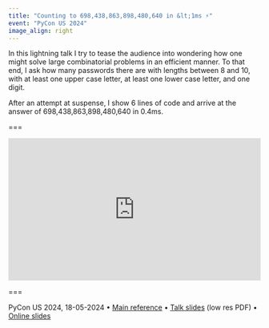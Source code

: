 ```yaml
---
title: "Counting to 698,438,863,898,480,640 in &lt;1ms ⚡️"
event: "PyCon US 2024"
image_align: right
---
```


In this lightning talk I try to tease the audience into wondering how one might solve large combinatorial problems in an efficient manner.
To that end, I ask how many passwords there are with lengths between 8 and 10, with at least one upper case letter, at least one lower case letter, and one digit.

After an attempt at suspense, I show 6 lines of code and arrive at the answer of 698,438,863,898,480,640 in 0.4ms.

===

<iframe width="100%" style="aspect-ratio: 560/315" src="https://www.youtube.com/embed/v9qZMEthaio?start=3675" title="Counting to 698,438,863,898,480,640 in <1ms ⚡️ – lightning talk by Rodrigo Girão Serrão at PyCon US 2024" frameborder="0" allow="accelerometer; autoplay; clipboard-write; encrypted-media; gyroscope; picture-in-picture; web-share" allowfullscreen></iframe>

===

PyCon US 2024, 18-05-2024 • [Main reference](https://mathspp.com/blog/counting-passwords-with-automatons) • [Talk slides][pdf-slides] (low res PDF) • [Online slides][snappify-slides]


[pdf-slides]: https://github.com/mathspp/talks/blob/main/20240518_pycon-us-counting-to-698438863898480640-in-1ms/slides.pdf
[snappify-slides]: https://snappify.com/view/63af1772-d1ba-4307-8979-dad579456f32

